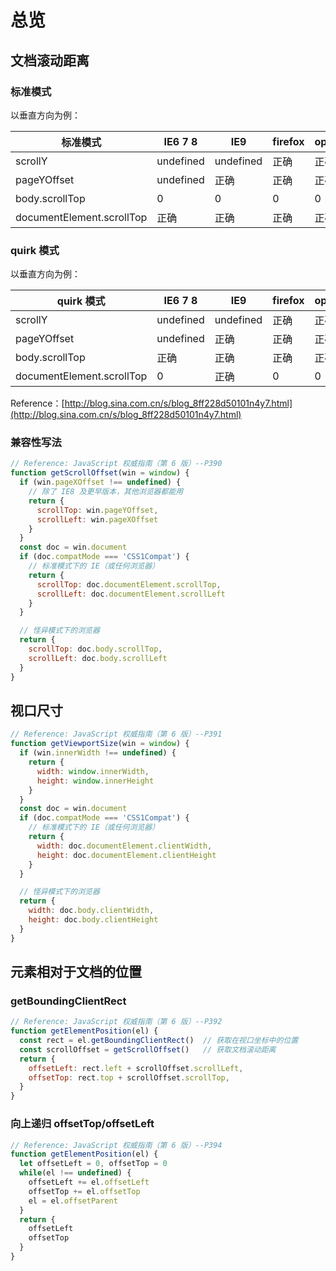 # 总览

## 文档滚动距离

### 标准模式

以垂直方向为例：

标准模式 | IE6 7 8 | IE9 | firefox | opera | chrome | safari
-- | -- | -- | -- | -- | -- | -- |
scrollY | undefined | undefined | 正确 | 正确 | 正确 | 正确
pageYOffset | undefined | 正确 | 正确 | 正确 | 正确 | 正确
body.scrollTop | 0 | 0 | 0 | 0 | 正确 | 正确
documentElement.scrollTop | 正确 | 正确 | 正确 | 正确 | 0 | 0

### quirk 模式

以垂直方向为例：

quirk 模式 | IE6 7 8 | IE9 | firefox | opera | chrome | safari
-- | -- | -- | -- | -- | -- | -- |
scrollY | undefined | undefined | 正确 | 正确 | 正确 | 正确
pageYOffset | undefined | 正确 | 正确 | 正确 | 正确 | 正确
body.scrollTop | 正确 | 正确 | 正确 | 正确 | 正确 | 正确
documentElement.scrollTop | 0 | 正确 | 0 | 0 | 0 | 0

Reference：[http://blog.sina.com.cn/s/blog_8ff228d50101n4y7.html](http://blog.sina.com.cn/s/blog_8ff228d50101n4y7.html)

### 兼容性写法

```js
// Reference: JavaScript 权威指南（第 6 版）--P390
function getScrollOffset(win = window) {
  if (win.pageXOffset !== undefined) {
    // 除了 IE8 及更早版本，其他浏览器都能用
    return {
      scrollTop: win.pageYOffset,
      scrollLeft: win.pageXOffset
    }
  }
  const doc = win.document
  if (doc.compatMode === 'CSS1Compat') {
    // 标准模式下的 IE（或任何浏览器）
    return {
      scrollTop: doc.documentElement.scrollTop,
      scrollLeft: doc.documentElement.scrollLeft
    }
  }

  // 怪异模式下的浏览器
  return {
    scrollTop: doc.body.scrollTop,
    scrollLeft: doc.body.scrollLeft
  }
}
```

## 视口尺寸

```js
// Reference: JavaScript 权威指南（第 6 版）--P391
function getViewportSize(win = window) {
  if (win.innerWidth !== undefined) {
    return {
      width: window.innerWidth,
      height: window.innerHeight
    }
  }
  const doc = win.document
  if (doc.compatMode === 'CSS1Compat') {
    // 标准模式下的 IE（或任何浏览器）
    return {
      width: doc.documentElement.clientWidth,
      height: doc.documentElement.clientHeight
    }
  }

  // 怪异模式下的浏览器
  return {
    width: doc.body.clientWidth,
    height: doc.body.clientHeight
  }
}
```

## 元素相对于文档的位置

### getBoundingClientRect

```js
// Reference: JavaScript 权威指南（第 6 版）--P392
function getElementPosition(el) {
  const rect = el.getBoundingClientRect()  // 获取在视口坐标中的位置
  const scrollOffset = getScrollOffset()   // 获取文档滚动距离
  return {
    offsetLeft: rect.left + scrollOffset.scrollLeft,
    offsetTop: rect.top + scrollOffset.scrollTop,
  }
}
```

### 向上递归 offsetTop/offsetLeft

```js
// Reference: JavaScript 权威指南（第 6 版）--P394
function getElementPosition(el) {
  let offsetLeft = 0, offsetTop = 0
  while(el !== undefined) {
    offsetLeft += el.offsetLeft
    offsetTop += el.offsetTop
    el = el.offsetParent
  }
  return {
    offsetLeft
    offsetTop
  }
}
```